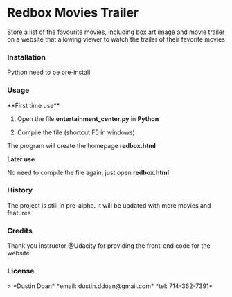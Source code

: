 <h1>Redbox Movies Trailer</h1>
Store a list of the favourite movies, including box art image and movie trailer
on a website that allowing viewer to watch the trailer of their favorite movies
<h3>Installation</h3>
Python need to be pre-install
<h3>Usage</h3>
**First time use**

1. Open the file **entertainment_center.py** in **Python**

2. Compile the file (shortcut F5 in windows)

The program will create the homepage **redbox.html**

**Later use**

No need to compile the file again, just open **redbox.html**


<h3>History</h3>
The project is still in pre-alpha.
It will be updated with more movies and features
<h3>Credits</h3>
Thank you instructor @Udacity for providing the front-end code for the website
<h3>License</h3>>
*Dustin Doan*
*email: dustin.ddoan@gmail.com*
*tel: 714-362-7391*
